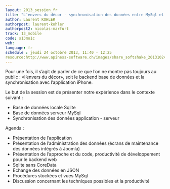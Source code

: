```yaml
---
layout: 2013_session_fr
title: "L’envers du décor - synchronisation des données entre MySql et application iOS"
author: Laurent KOHLER
authorpost: laurent-kohler
authorpost2: nicolas-marfurt
track: 13_mobile
code: s13mo1c
web: 
language: fr
schedule : jeudi 24 octobre 2013, 11:40 - 12:25
resource:http://www.apiness-software.ch/images/share_softshake_20131024/softshake_20131024_apiness_keynote_enversdudecor_sqlite.pdf
---
```


Pour une fois, il s’agit de parler de ce que l’on ne montre pas toujours au public : «l’envers du décor», soit le backend base de données et la synchronisation avec l’application iPhone. 

Le but de la session est de présenter notre expérience dans le contexte suivant :

* Base de données locale Sqlite
* Base de données serveur MySql
* Synchronisation des données application - serveur

Agenda :

* Présentation de l’application 
* Présentation de l’administration des données (écrans de maintenance des données intégrés à Joomla)
* Présentation de l’approche et du code, productivité de développement pour le backend web
* Sqlite sans CoreData
* Echange des données en JSON
* Procédures stockées et vues MySql
* Discussion concernant les techniques possibles et la productivité
